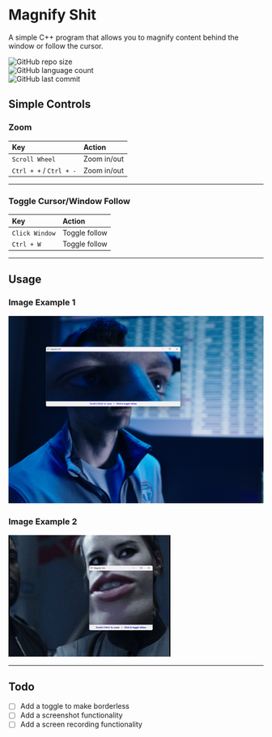 # Magnify Shit
A simple C++ program that allows you to magnify content behind the window or follow the cursor.

![GitHub repo size](https://img.shields.io/github/repo-size/tonywied17/ftp-client-cpp?style=for-the-badge)  
![GitHub language count](https://img.shields.io/github/languages/top/tonywied17/ftp-client-cpp?style=for-the-badge)  
![GitHub last commit](https://img.shields.io/github/last-commit/tonywied17/ftp-client-cpp?style=for-the-badge)

## Simple Controls

### Zoom

| Key | Action |
|:---|:---|
| `Scroll Wheel` | Zoom in/out |
| `Ctrl + +` / `Ctrl + -` | Zoom in/out |

---

### Toggle Cursor/Window Follow

| Key | Action |
|:---|:---|
| `Click Window` | Toggle follow |
| `Ctrl + W` | Toggle follow |

---

## Usage

### Image Example 1
![Usage Example 1](https://raw.githubusercontent.com/tonywied17/MagnifyShit-cpp/refs/heads/main/MagnifyShit/Repo%20Assets/use1.png)

### Image Example 2
![Usage Example 2](https://raw.githubusercontent.com/tonywied17/MagnifyShit-cpp/refs/heads/main/MagnifyShit/Repo%20Assets/use2.gif)

---

## Todo
- [ ] Add a toggle to make borderless
- [ ] Add a screenshot functionality
- [ ] Add a screen recording functionality
